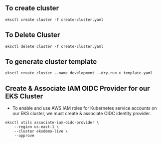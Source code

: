 ## To create cluster
```
eksctl create cluster -f create-cluster.yaml

```

## To Delete Cluster
```
eksctl delete cluster -f create-cluster.yaml

```
## To generate cluster template
```
eksctl create cluster --name development --dry-run > template.yaml
```

## Create & Associate IAM OIDC Provider for our EKS Cluster
- To enable and use AWS IAM roles for Kubernetes service accounts on our EKS cluster, we must create & associate OIDC identity provider.

```
eksctl utils associate-iam-oidc-provider \
    --region us-east-1 \
    --cluster eksdemo-live \
    --approve

```
